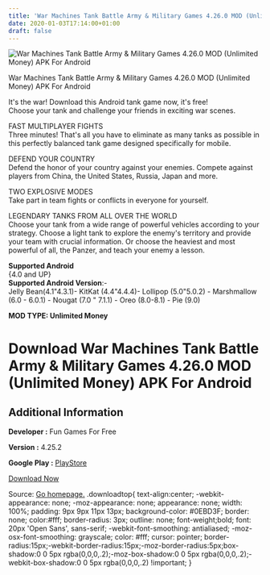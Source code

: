 ```yaml
---
title: 'War Machines Tank Battle Army & Military Games 4.26.0 MOD (Unlimited Money) APK For Android'
date: 2020-01-03T17:14:00+01:00
draft: false
---
```


![War Machines Tank Battle Army & Military Games 4.26.0 MOD (Unlimited Money) APK For Android](https://i2.wp.com/apkhome.net/wp-content/uploads/2020/01/War-Machines-Tank-Battle-Army-Military-Games-4.26.0-MOD-Unlimited-Money.png "War Machines Tank Battle Army & Military Games 4.26.0 MOD (Unlimited Money) APK For Android")

  

War Machines Tank Battle Army & Military Games 4.26.0 MOD (Unlimited Money) APK For Android

It's the war! Download this Android tank game now, it's free!  
Choose your tank and challenge your friends in exciting war scenes.

FAST MULTIPLAYER FIGHTS  
Three minutes! That's all you have to eliminate as many tanks as possible in this perfectly balanced tank game designed specifically for mobile.

DEFEND YOUR COUNTRY  
Defend the honor of your country against your enemies. Compete against players from China, the United States, Russia, Japan and more.

TWO EXPLOSIVE MODES  
Take part in team fights or conflicts in everyone for yourself.

LEGENDARY TANKS FROM ALL OVER THE WORLD  
Choose your tank from a wide range of powerful vehicles according to your strategy. Choose a light tank to explore the enemy's territory and provide your team with crucial information. Or choose the heaviest and most powerful of all, the Panzer, and teach your enemy a lesson.

**Supported Android**  
{4.0 and UP}  
**Supported Android Version**:-  
Jelly Bean(4.1"4.3.1)- KitKat (4.4"4.4.4)- Lollipop (5.0"5.0.2) - Marshmallow (6.0 - 6.0.1) - Nougat (7.0 " 7.1.1) - Oreo (8.0-8.1) - Pie (9.0)

**MOD TYPE: Unlimited Money**

Download War Machines Tank Battle Army & Military Games 4.26.0 MOD (Unlimited Money) APK For Android
====================================================================================================

Additional Information
----------------------

**Developer :** Fun Games For Free

**Version :** 4.25.2

**Google Play :** [PlayStore](https://play.google.com/store/apps/details?id=com.fungames.battletanksbeta)

  

[Download Now](https://store4app.co/post/war-machines-tank-battle-army-amp-military-games-4-26-0-mod-unlimited-money-apk-for-android_1578067768)

  
Source: [Go homepage.](https://store4app.co/post/war-machines-tank-battle-army-amp-military-games-4-26-0-mod-unlimited-money-apk-for-android_1578067768) .downloadtop{ text-align:center; -webkit-appearance: none; -moz-appearance: none; appearance: none; width: 100%; padding: 9px 9px 11px 13px; background-color: #0EBD3F; border: none; color:#fff; border-radius: 3px; outline: none; font-weight;bold; font: 20px 'Open Sans', sans-serif; -webkit-font-smoothing: antialiased; -moz-osx-font-smoothing: grayscale; color: #fff; cursor: pointer; border-radius:15px;-webkit-border-radius:15px;-moz-border-radius:5px;box-shadow:0 0 5px rgba(0,0,0,.2);-moz-box-shadow:0 0 5px rgba(0,0,0,.2);-webkit-box-shadow:0 0 5px rgba(0,0,0,.2) !important; }